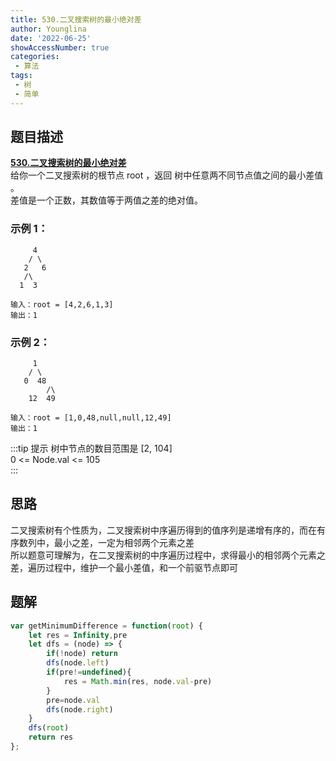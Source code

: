 ```yaml
---
title: 530.二叉搜索树的最小绝对差
author: Younglina
date: '2022-06-25'
showAccessNumber: true
categories:
 - 算法
tags:
 - 树
 - 简单
---
```


## 题目描述

**[530.二叉搜索树的最小绝对差](https://leetcode.cn/problems/minimum-absolute-difference-in-bst/)**  
给你一个二叉搜索树的根节点 root ，返回 树中任意两不同节点值之间的最小差值 。  
差值是一个正数，其数值等于两值之差的绝对值。  

### 示例 1：
         4  
        / \   
       2   6  
       /\  
      1  3  
```
输入：root = [4,2,6,1,3]  
输出：1  
```
### 示例 2：
         1  
        / \   
       0  48  
            /\  
        12  49  
```
输入：root = [1,0,48,null,null,12,49]
输出：1
```

:::tip 提示
树中节点的数目范围是 [2, 104]  
0 <= Node.val <= 105  
:::

## 思路
二叉搜索树有个性质为，二叉搜索树中序遍历得到的值序列是递增有序的，而在有序数列中，最小之差，一定为相邻两个元素之差  
所以题意可理解为，在二叉搜索树的中序遍历过程中，求得最小的相邻两个元素之差，遍历过程中，维护一个最小差值，和一个前驱节点即可  

## 题解
```javascript
var getMinimumDifference = function(root) {
    let res = Infinity,pre
    let dfs = (node) => {
        if(!node) return
        dfs(node.left)
        if(pre!=undefined){
            res = Math.min(res, node.val-pre)
        }
        pre=node.val
        dfs(node.right)
    }
    dfs(root)
    return res
};
```
